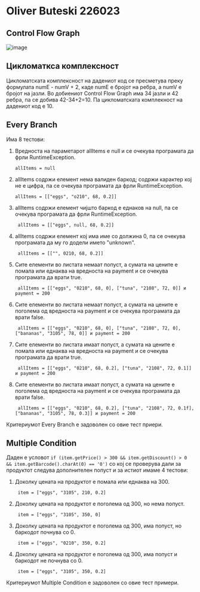 # Oliver Buteski 226023

## Control Flow Graph
![image](https://github.com/TheeOliver/SI_2024_lab2_226023/assets/116508471/25e029b1-086f-418d-8822-d2bc4b3b26e5)

## Цикломаткса комплексност

Цикломатската комплексност на дадениот код се пресметува преку формулата numE - numV + 2, каде numE е бројот на ребра, а numV е бројот на јазли. Во добиениот Control Flow Graph има 34 јазли и 42 ребра, па се добива 42-34+2=10. Па цикломатската комплекност на дадениот код е 10.

## Every Branch
Има 8 тестови:

1. Вредноста на параметарот allItems е null и се очекува програмата да фрли RuntimeException.

       allItems = null
2. allItems содржи елемент нема валиден баркод; содржи карактер кој не е цифра, па се очекува програмата да фрли RuntimeException.

       allItems = [["eggs", "o210", 68, 0.2]]

3. allItems содржи елемент чијшто баркод е еднаков на null, па се очекува програмата да фрли RuntimeException.

        allItems = [["eggs", null, 68, 0.2]]

4. allItems содржи елемент кој има име со должина 0, па се очекува програмата да му го додели името "unknown".

        allItems = [["", 0210, 68, 0.2]]

5. Сите елементи во листата немаат попуст, а сумата на цените е помала или еднаква на вредноста на payment и се очекува програмата да врати true.

        allItems = [["eggs", "0210", 68, 0], ["tuna", "2108", 72, 0]] и payment = 200

6. Сите елементи во листата немаат попуст, а сумата на цените е поголема од вредноста на payment и се очекува програмата да врати false.

        allItems = [["eggs", "0210", 68, 0], ["tuna", "2108", 72, 0], ["bananas", "3105", 78, 0]] и payment = 200

7. Сите елементи во листата имаат попуст, а сумата на цените е помала или еднаква на вредноста на payment и се очекува програмата да врати true.

        allItems = [["eggs", "0210", 68, 0.2], ["tuna", "2108", 72, 0.1]] и payment = 200

8. Сите елементи во листата имаат попуст, а сумата на цените е поголема од вредноста на payment и се очекува програмата да врати false.

        allItems = [["eggs", "0210", 68, 0.2], ["tuna", "2108", 72, 0.1f], ["bananas", "3105", 78, 0.3]] и payment = 200

Критериумот Every Branch е задоволен со овие тест приери.

## Multiple Condition
Даден е условот
`if (item.getPrice() > 300 && item.getDiscount() > 0 && item.getBarcode().charAt(0) == '0')`
со кој се проверува дали за продуктот следува дополнителен попуст и за истиот имаме 4 тестови:

1. Доколку цената на продуктот е помала или еднаква на 300.

        item = ["eggs", "3105", 210, 0.2]

2. Доколку цената на продуктот е поголема од 300, но нема попуст.

        item = ["eggs", "3105", 350, 0]

3. Доколку цената на продуктот е поголема од 300, има попуст, но баркодот почнува со 0.

        item = ["eggs", "0210", 350, 0.2]

4. Доколку цената на продуктот е поголема од 300, има попуст и баркодот не почнува со 0.

        item = ["eggs", "3105", 350, 0.2]

Критериумот Multiple Condition е задоволен со овие тест примери.
